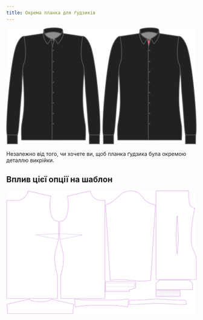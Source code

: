 ```yaml
---
title: Окрема планка для ґудзиків
---
```


![Seperate button placket](seperatebuttonplacket.svg)

Незалежно від того, чи хочете ви, щоб планка ґудзика була окремою деталлю викрійки.

## Вплив цієї опції на шаблон

![This image shows the effect of this option by superimposing several variants that have a different value for this option](simone_seperatebuttonplacket_sample.svg "Effect of this option on the pattern")
